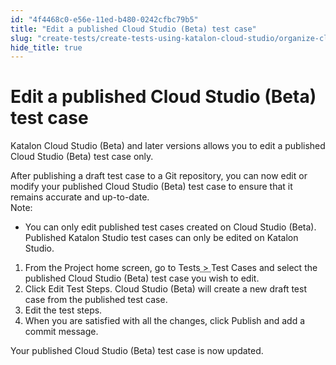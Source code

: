 ```yaml
---
id: "4f4468c0-e56e-11ed-b480-0242cfbc79b5"
title: "Edit a published Cloud Studio (Beta) test case"
slug: "create-tests/create-tests-using-katalon-cloud-studio/organize-cloud-studio-beta-tests/edit-a-published-cloud-studio-beta-test-case"
hide_title: true
---
```


# <a id="task-4691" class="anchor_top_offset"/><a id="ariaid-title1" class="anchor_top_offset"/>Edit a published <span xmlns="http://www.w3.org/1999/xhtml" className="ph">Cloud Studio (Beta)</span>  test case

<p xmlns="http://www.w3.org/1999/xhtml" className="shortdesc"><span className="ph">Katalon Cloud Studio (Beta)</span> and later versions allows you to edit a published <span className="ph">Cloud Studio (Beta)</span> test case only. </p> 
<section xmlns="http://www.w3.org/1999/xhtml" className="section context">After publishing a draft test case to a Git repository, you can now edit or modify your published <span className="ph">Cloud Studio (Beta)</span> test case to ensure that it remains accurate and up-to-date.<div className="note note note_note"><span className="note__title">Note:</span> <ul className="ul"><li className="li"><p className="p">You can only edit published test cases created on <span className="ph">Cloud Studio (Beta)</span>. Published <span className="ph">Katalon Studio</span> test cases can only be edited on Katalon Studio. </p></li></ul></div></section> 
<ol xmlns="http://www.w3.org/1999/xhtml" className="ol steps"><li className="li step"><span className="ph cmd">From the Project home screen, go to <span className="ph menucascade"><span className="ph uicontrol">Tests</span><abbr title="and then"> &gt; </abbr><span className="ph uicontrol">Test Cases</span></span> and select the published <span className="ph">Cloud Studio (Beta)</span> test case you wish to edit. </span></li><li className="li step"><span className="ph cmd">Click <span className="ph uicontrol">Edit Test Steps</span>. <span className="ph">Cloud Studio (Beta)</span> will create a new draft test case from the published test case. </span></li><li className="li step"><span className="ph cmd">Edit the test steps.</span></li><li className="li step"><span className="ph cmd">When you are satisfied with all the changes, click <span className="ph uicontrol">Publish</span> and add a commit message.</span></li></ol> 
<section xmlns="http://www.w3.org/1999/xhtml" className="section result">Your published <span className="ph">Cloud Studio (Beta)</span> test case is now updated.</section> 
